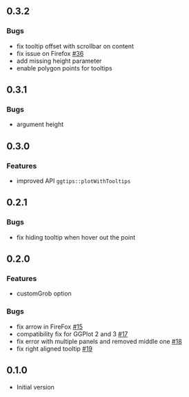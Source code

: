 ## 0.3.2
### Bugs
* fix tooltip offset with scrollbar on content
* fix issue on Firefox [#36](https://github.com/Roche/ggtips/issues/36)
* add missing height parameter
* enable polygon points for tooltips

## 0.3.1
### Bugs
* argument height

## 0.3.0
### Features
* improved API `ggtips::plotWithTooltips`

## 0.2.1
### Bugs
* fix hiding tooltip when hover out the point

## 0.2.0
### Features
* customGrob option
### Bugs
* fix arrow in FireFox [#15](https://github.com/Roche/ggtips/issues/15)
* compatibility fix for GGPlot 2 and 3 [#17](https://github.com/Roche/ggtips/pull/17)
* fix error with multiple panels and removed middle one [#18](https://github.com/Roche/ggtips/pull/18)
* fix right aligned tooltip [#19](https://github.com/Roche/ggtips/pull/19)

## 0.1.0
* Initial version
